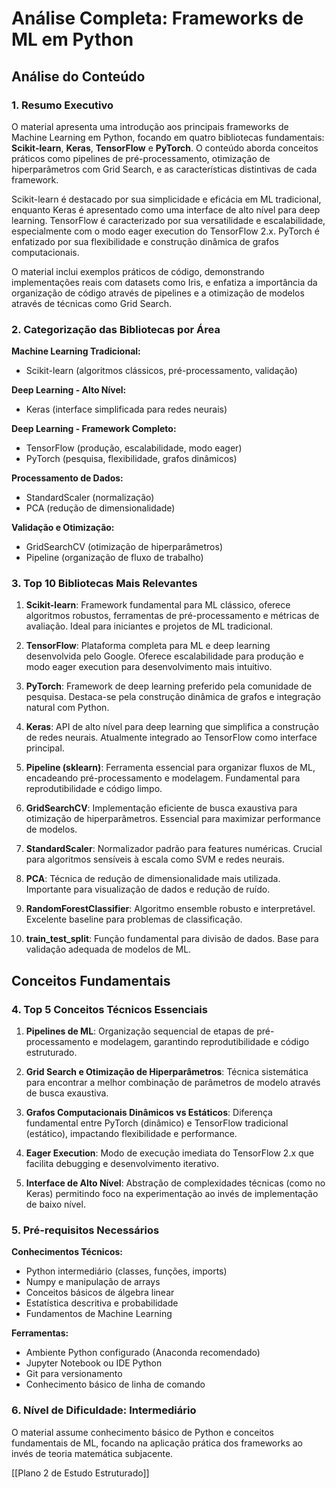 # Análise Completa: Frameworks de ML em Python

## **Análise do Conteúdo**

### 1. Resumo Executivo

O material apresenta uma introdução aos principais frameworks de Machine Learning em Python, focando em quatro bibliotecas fundamentais: **Scikit-learn**, **Keras**, **TensorFlow** e **PyTorch**. O conteúdo aborda conceitos práticos como pipelines de pré-processamento, otimização de hiperparâmetros com Grid Search, e as características distintivas de cada framework.

Scikit-learn é destacado por sua simplicidade e eficácia em ML tradicional, enquanto Keras é apresentado como uma interface de alto nível para deep learning. TensorFlow é caracterizado por sua versatilidade e escalabilidade, especialmente com o modo eager execution do TensorFlow 2.x. PyTorch é enfatizado por sua flexibilidade e construção dinâmica de grafos computacionais.

O material inclui exemplos práticos de código, demonstrando implementações reais com datasets como Iris, e enfatiza a importância da organização de código através de pipelines e a otimização de modelos através de técnicas como Grid Search.

### 2. Categorização das Bibliotecas por Área

**Machine Learning Tradicional:**

- Scikit-learn (algoritmos clássicos, pré-processamento, validação)

**Deep Learning - Alto Nível:**

- Keras (interface simplificada para redes neurais)

**Deep Learning - Framework Completo:**

- TensorFlow (produção, escalabilidade, modo eager)
- PyTorch (pesquisa, flexibilidade, grafos dinâmicos)

**Processamento de Dados:**

- StandardScaler (normalização)
- PCA (redução de dimensionalidade)

**Validação e Otimização:**

- GridSearchCV (otimização de hiperparâmetros)
- Pipeline (organização de fluxo de trabalho)

### 3. Top 10 Bibliotecas Mais Relevantes

1. **Scikit-learn**: Framework fundamental para ML clássico, oferece algoritmos robustos, ferramentas de pré-processamento e métricas de avaliação. Ideal para iniciantes e projetos de ML tradicional.
    
2. **TensorFlow**: Plataforma completa para ML e deep learning desenvolvida pelo Google. Oferece escalabilidade para produção e modo eager execution para desenvolvimento mais intuitivo.
    
3. **PyTorch**: Framework de deep learning preferido pela comunidade de pesquisa. Destaca-se pela construção dinâmica de grafos e integração natural com Python.
    
4. **Keras**: API de alto nível para deep learning que simplifica a construção de redes neurais. Atualmente integrado ao TensorFlow como interface principal.
    
5. **Pipeline (sklearn)**: Ferramenta essencial para organizar fluxos de ML, encadeando pré-processamento e modelagem. Fundamental para reprodutibilidade e código limpo.
    
6. **GridSearchCV**: Implementação eficiente de busca exaustiva para otimização de hiperparâmetros. Essencial para maximizar performance de modelos.
    
7. **StandardScaler**: Normalizador padrão para features numéricas. Crucial para algoritmos sensíveis à escala como SVM e redes neurais.
    
8. **PCA**: Técnica de redução de dimensionalidade mais utilizada. Importante para visualização de dados e redução de ruído.
    
9. **RandomForestClassifier**: Algoritmo ensemble robusto e interpretável. Excelente baseline para problemas de classificação.
    
10. **train_test_split**: Função fundamental para divisão de dados. Base para validação adequada de modelos de ML.
    

## **Conceitos Fundamentais**

### 4. Top 5 Conceitos Técnicos Essenciais

1. **Pipelines de ML**: Organização sequencial de etapas de pré-processamento e modelagem, garantindo reprodutibilidade e código estruturado.
    
2. **Grid Search e Otimização de Hiperparâmetros**: Técnica sistemática para encontrar a melhor combinação de parâmetros de modelo através de busca exaustiva.
    
3. **Grafos Computacionais Dinâmicos vs Estáticos**: Diferença fundamental entre PyTorch (dinâmico) e TensorFlow tradicional (estático), impactando flexibilidade e performance.
    
4. **Eager Execution**: Modo de execução imediata do TensorFlow 2.x que facilita debugging e desenvolvimento iterativo.
    
5. **Interface de Alto Nível**: Abstração de complexidades técnicas (como no Keras) permitindo foco na experimentação ao invés de implementação de baixo nível.
    

### 5. Pré-requisitos Necessários

**Conhecimentos Técnicos:**

- Python intermediário (classes, funções, imports)
- Numpy e manipulação de arrays
- Conceitos básicos de álgebra linear
- Estatística descritiva e probabilidade
- Fundamentos de Machine Learning

**Ferramentas:**

- Ambiente Python configurado (Anaconda recomendado)
- Jupyter Notebook ou IDE Python
- Git para versionamento
- Conhecimento básico de linha de comando

### 6. Nível de Dificuldade: **Intermediário**

O material assume conhecimento básico de Python e conceitos fundamentais de ML, focando na aplicação prática dos frameworks ao invés de teoria matemática subjacente.

 
 [[Plano 2 de Estudo Estruturado]]

